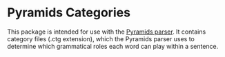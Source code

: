 # Pyramids Categories

This package is intended for use with the
[Pyramids parser](https://github.com/hosford42/pyramids). It contains
category files (.ctg extension), which the Pyramids parser uses to
determine which grammatical roles each word can play within a sentence.
